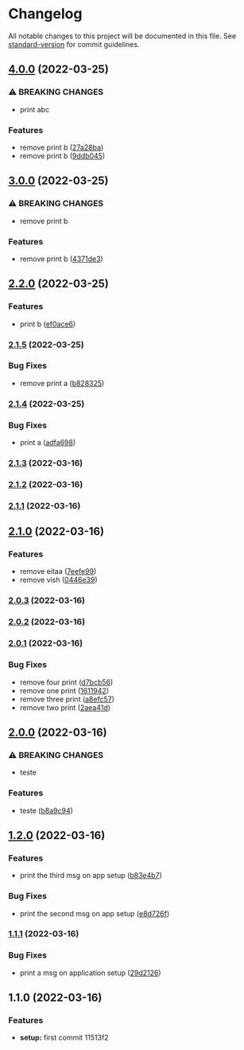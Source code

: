 # Changelog

All notable changes to this project will be documented in this file. See [standard-version](https://github.com/conventional-changelog/standard-version) for commit guidelines.

## [4.0.0](https://github.com/andersonresendes/demo/compare/v3.0.0...v4.0.0) (2022-03-25)


### ⚠ BREAKING CHANGES

* print abc

### Features

* remove print b ([27a28ba](https://github.com/andersonresendes/demo/commit/27a28badd4c6e3fba209a364b9a8448f8e5438b9))
* remove print b ([9ddb045](https://github.com/andersonresendes/demo/commit/9ddb04511a668207dd47ca817d50cbf0a5f7f00d))

## [3.0.0](https://github.com/andersonresendes/demo/compare/v2.2.0...v3.0.0) (2022-03-25)


### ⚠ BREAKING CHANGES

* remove print b

### Features

* remove print b ([4371de3](https://github.com/andersonresendes/demo/commit/4371de39a3950bb04d68765ae6795fd299d0e13f))

## [2.2.0](https://github.com/andersonresendes/demo/compare/v2.1.5...v2.2.0) (2022-03-25)


### Features

* print b ([ef0ace6](https://github.com/andersonresendes/demo/commit/ef0ace6a78b8686f6e1c1c068373a252df4b0ec7))

### [2.1.5](https://github.com/andersonresendes/demo/compare/v2.1.4...v2.1.5) (2022-03-25)


### Bug Fixes

* remove print a ([b828325](https://github.com/andersonresendes/demo/commit/b82832558f271e422a2964f766c2deb2092c3461))

### [2.1.4](https://github.com/andersonresendes/demo/compare/v2.1.3...v2.1.4) (2022-03-25)


### Bug Fixes

* print a ([adfa698](https://github.com/andersonresendes/demo/commit/adfa6985080e8f59495224b75db3079599b9b3f0))

### [2.1.3](https://github.com/andersonresendes/demo/compare/v2.1.2...v2.1.3) (2022-03-16)

### [2.1.2](https://github.com/andersonresendes/demo/compare/v2.1.1...v2.1.2) (2022-03-16)

### [2.1.1](https://github.com/andersonresendes/demo/compare/v2.1.0...v2.1.1) (2022-03-16)

## [2.1.0](https://github.com/andersonresendes/demo/compare/v2.0.3...v2.1.0) (2022-03-16)


### Features

* remove eitaa ([7eefe99](https://github.com/andersonresendes/demo/commit/7eefe9968d26d71dfc29b40cc128c73c55aed876))
* remove vish ([0446e39](https://github.com/andersonresendes/demo/commit/0446e39de9c09105ea6518633895343af7010175))

### [2.0.3](https://github.com/andersonresendes/demo/compare/v2.0.2...v2.0.3) (2022-03-16)

### [2.0.2](https://github.com/andersonresendes/demo/compare/v2.0.1...v2.0.2) (2022-03-16)

### [2.0.1](https://github.com/andersonresendes/demo/compare/v2.0.0...v2.0.1) (2022-03-16)


### Bug Fixes

* remove four print ([d7bcb56](https://github.com/andersonresendes/demo/commit/d7bcb56c7339d6f04fa5cbe34876be26efef2ac6))
* remove one print ([1611942](https://github.com/andersonresendes/demo/commit/16119422d726ec07bd5c66cd1be1a5d2c91a6cac))
* remove three print ([a8efc57](https://github.com/andersonresendes/demo/commit/a8efc57e9a47dffdf30bb9d129b8f9ccb373672d))
* remove two print ([2aea41d](https://github.com/andersonresendes/demo/commit/2aea41de81020c8b02cd95848307ae7aee11ea92))

## [2.0.0](https://github.com/andersonresendes/demo/compare/v1.2.0...v2.0.0) (2022-03-16)


### ⚠ BREAKING CHANGES

* teste

### Features

* teste ([b8a9c94](https://github.com/andersonresendes/demo/commit/b8a9c94aee3592f585a814c0a12bb1a63a737711))

## [1.2.0](https://github.com/andersonresendes/demo/compare/v1.1.1...v1.2.0) (2022-03-16)


### Features

* print the third msg on app setup ([b83e4b7](https://github.com/andersonresendes/demo/commit/b83e4b76bdcfdbe3d072bbcb4421f89602de0ae1))


### Bug Fixes

* print the second msg on app setup ([e8d726f](https://github.com/andersonresendes/demo/commit/e8d726faaa8cbec22dfc4b3695348f4235edd253))

### [1.1.1](https://github.com/andersonresendes/demo/compare/v1.1.0...v1.1.1) (2022-03-16)


### Bug Fixes

* print a msg on application setup ([29d2126](https://github.com/andersonresendes/demo/commit/29d2126f3f7bef0c1221d449cda93169b8c2e10f))

## 1.1.0 (2022-03-16)


### Features

* **setup:** first commit 11513f2
